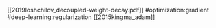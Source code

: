 [[2019loshchilov_decoupled-weight-decay.pdf]]
#optimization:gradient #deep-learning:regularization
[[2015kingma_adam]]

